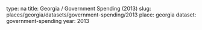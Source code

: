 type: na
title: Georgia / Government Spending (2013)
slug: places/georgia/datasets/government-spending/2013
place: georgia
dataset: government-spending
year: 2013

